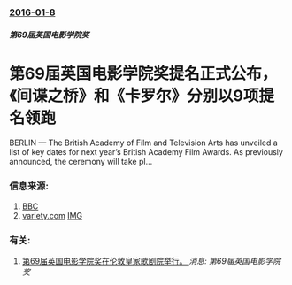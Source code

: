 ### [2016-01-8](/news/2016/01/8/index.md)

##### 第69届英国电影学院奖
# 第69届英国电影学院奖提名正式公布，《间谍之桥》和《卡罗尔》分别以9项提名领跑 

BERLIN — The British Academy of Film and Television Arts has unveiled a list of key dates for next year’s British Academy Film Awards. As previously announced, the ceremony will take pl…


### 信息来源:

1. [BBC](http://www.bbc.com/news/entertainment-arts-35260399)
2. [variety.com](http://variety.com/2015/film/awards/bafta-reveals-key-dates-for-film-awards-to-be-held-in-2016-1201556893/) [IMG](https://pmcvariety.files.wordpress.com/2013/12/bafta-mask.jpg?w=700&h=393&crop=1)

### 有关:

1. [第69届英国电影学院奖在伦敦皇家歌剧院举行。 ](/zh/news/2016/02/14/第69届英国电影学院奖在伦敦皇家歌剧院举行.md) _消息: 第69届英国电影学院奖_
